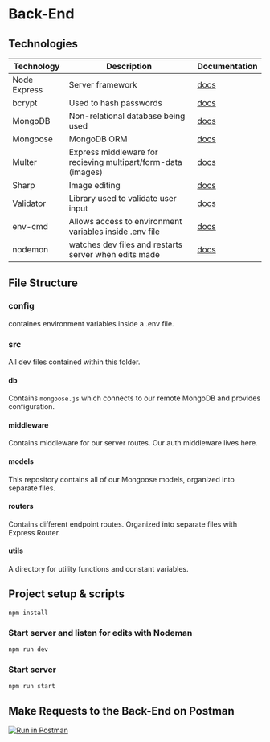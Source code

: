 # Back-End

## Technologies
| Technology | Description | Documentation |
|------------|-------------|---------------|
| Node Express | Server framework | [docs](https://expressjs.com/en/guide/routing.html) |
| bcrypt | Used to hash passwords | [docs](https://www.npmjs.com/package/bcrypt) |
| MongoDB | Non-relational database being used | [docs](http://mongodb.github.io/node-mongodb-native/3.1/quick-start/quick-start/) |
| Mongoose | MongoDB ORM | [docs](https://mongoosejs.com/docs/index.html) |
| Multer | Express middleware for recieving multipart/form-data (images) | [docs](https://www.npmjs.com/package/multer) |
| Sharp | Image editing | [docs](https://www.npmjs.com/package/sharp) |
| Validator  | Library used to validate user input | [docs](https://www.npmjs.com/package/validator) |
| env-cmd | Allows access to environment variables inside .env file | [docs](https://www.npmjs.com/package/env-cmd) |
| nodemon | watches dev files and restarts server when edits made | [docs](https://www.npmjs.com/package/nodemon) |

## File Structure

### config
containes environment variables inside a .env file.

### src
All dev files contained within this folder.

#### db
Contains ```mongoose.js``` which connects to our remote MongoDB and provides configuration.

#### middleware
Contains middleware for our server routes.  Our auth middleware lives here.

#### models 
This repository contains all of our Mongoose models, organized into separate files.

#### routers
Contains different endpoint routes.  Organized into separate files with Express Router.

#### utils
A directory for utility functions and constant variables.

## Project setup & scripts
```
npm install
```

### Start server and listen for edits with Nodeman
```
npm run dev
```

### Start server
```
npm run start
```

## Make Requests to the Back-End on Postman
[![Run in Postman](https://run.pstmn.io/button.svg)](https://app.getpostman.com/run-collection/0ae852d80fd01e0822b1#?env%5Bshare-stuff%5D=W3sia2V5IjoidXJsIiwidmFsdWUiOiJsb2NhbGhvc3Q6MzAwMSIsImVuYWJsZWQiOnRydWV9LHsia2V5IjoiYXV0aFRva2VuIiwidmFsdWUiOiJleUpoYkdjaU9pSklVekkxTmlJc0luUjVjQ0k2SWtwWFZDSjkuZXlKZmFXUWlPaUkxWkdZeFltRTJPV0kzTVdVME9UQmtPRGd3TVdOaE1qQWlMQ0pwWVhRaU9qRTFOell4TWpNNE16Y3NJbVY0Y0NJNk1UVTNOakl4TURJek4zMC5JY1JMTE9yVXpEVTNDeVgwRno3Wnl5OGFxNzlpY2FJcTRzTEdYbmw3MFc4IiwiZW5hYmxlZCI6dHJ1ZX1d)